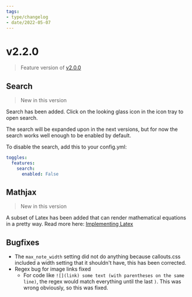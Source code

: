 ```yaml
---
tags:
- type/changelog
- date/2022-05-07
---
```

   
# v2.2.0   
> Feature version of [v2.0.0](../Changelog/v2.0.0.md)   
   
## Search    
> New in this version   
    
Search has been added. Click on the looking glass icon in the icon tray to open search.   
   
The search will be expanded upon in the next versions, but for now the search works well enough to be enabled by default.   
   
To disable the search, add this to your config.yml:   
``` yaml
toggles:
  features:
    search:
      enabled: False
```
   
   
## Mathjax   
> New in this version   
   
A subset of Latex has been added that can render mathematical equations in a pretty way. Read more here: [Implementing Latex](../Demonstrations/Implementing%20Latex.md)   
   
## Bugfixes   
   
- The `max_note_width` setting did not do anything because callouts.css included a width setting that it shouldn't have, this has been corrected.   
- Regex bug for image links fixed   
	- For code like `![](link) some text (with parentheses on the same line)`, the regex would match everything until the last `)`. This was wrong obviously, so this was fixed.